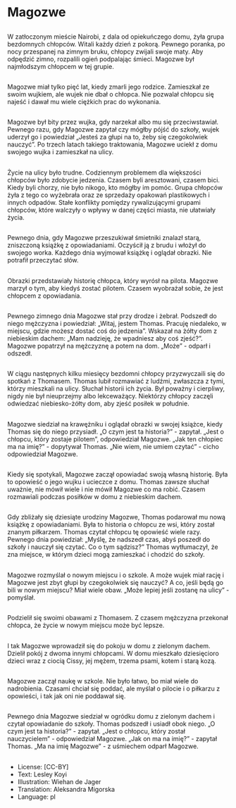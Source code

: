 # Magozwe

##
W zatłoczonym mieście Nairobi, z dala od opiekuńczego domu, żyła grupa bezdomnych chłopców. Witali każdy dzień z pokorą. Pewnego poranka, po nocy przespanej na zimnym bruku, chłopcy zwijali swoje maty. Aby odpędzić zimno, rozpalili ogień podpalając śmieci. Magozwe był najmłodszym chłopcem w tej grupie.

##
Magozwe miał tylko pięć lat, kiedy zmarli jego rodzice. Zamieszkał ze swoim wujkiem, ale wujek nie dbał o chłopca. Nie pozwalał chłopcu się najeść i dawał mu wiele ciężkich prac do wykonania.

##
Magozwe był bity przez wujka, gdy narzekał albo mu się przeciwstawiał. Pewnego razu, gdy Magozwe zapytał czy mógłby pójść do szkoły, wujek uderzył go i powiedział „Jesteś za głupi na to, żeby się czegokolwiek nauczyć”. Po trzech latach takiego traktowania, Magozwe uciekł z domu swojego wujka i zamieszkał na ulicy.

##
Życie na ulicy było trudne. Codziennym problemem dla większości chłopców było zdobycie jedzenia. Czasem byli aresztowani, czasem bici. Kiedy byli chorzy, nie było nikogo, kto mógłby im pomóc. Grupa chłopców żyła z tego co wyżebrała oraz ze sprzedaży opakowań plastikowych i innych odpadów. Stałe konflikty pomiędzy rywalizującymi grupami chłopców, które walczyły o wpływy w danej części miasta, nie ułatwiały życia.

##
Pewnego dnia, gdy Magozwe przeszukiwał śmietniki znalazł starą, zniszczoną książkę z opowiadaniami. Oczyścił ją z brudu i włożył do swojego worka. Każdego dnia wyjmował książkę i oglądał obrazki. Nie potrafił przeczytać słów.

##
Obrazki przedstawiały historię chłopca, który wyrósł na pilota. Magozwe marzył o tym, aby kiedyś zostać pilotem. Czasem wyobrażał sobie, że jest chłopcem z opowiadania.

##
Pewnego zimnego dnia Magozwe stał przy drodze i żebrał. Podszedł do niego mężczyzna i powiedział: „Witaj, jestem Thomas. Pracuję niedaleko, w miejscu, gdzie możesz dostać coś do jedzenia”. Wskazał na żółty dom z niebieskim dachem: „Mam nadzieję, że wpadniesz aby coś zjeść?”. Magozwe popatrzył na mężczyznę a potem na dom. „Może” - odparł i odszedł.

##
W ciągu następnych kilku miesięcy bezdomni chłopcy przyzwyczaili się do spotkań z Thomasem. Thomas lubił rozmawiać z ludźmi, zwłaszcza z tymi, którzy mieszkali na ulicy. Słuchał historii ich życia. Był poważny i cierpliwy, nigdy nie był nieuprzejmy albo lekceważący. Niektórzy chłopcy zaczęli odwiedzać niebiesko-żółty dom, aby zjeść posiłek w południe.

##
Magozwe siedział na krawężniku i oglądał obrazki w swojej książce, kiedy Thomas się do niego przysiadł. „O czym jest ta historia?” - zapytał. „Jest o chłopcu, który zostaje pilotem”, odpowiedział Magozwe. „Jak ten chłopiec ma na imię?” - dopytywał Thomas. „Nie wiem, nie umiem czytać” - cicho odpowiedział Magozwe.

##
Kiedy się spotykali, Magozwe zaczął opowiadać swoją własną historię. Była to opowieść o jego wujku i ucieczce z domu. Thomas zawsze słuchał uważnie, nie mówił wiele i nie mówił Magozwe co ma robić. Czasem rozmawiali podczas posiłków w domu z niebieskim dachem.

##
Gdy zbliżały się dziesiąte urodziny Magozwe, Thomas podarował mu nową książkę z opowiadaniami. Była to historia o chłopcu ze wsi, który został znanym piłkarzem. Thomas czytał chłopcu tę opowieść wiele razy. Pewnego dnia powiedział: „Myślę, że nadszedł czas, abyś poszedł do szkoły i nauczył się czytać. Co o tym sądzisz?” Thomas wytłumaczył, że zna miejsce, w którym dzieci mogą zamieszkać i chodzić do szkoły.

##
Magozwe rozmyślał o nowym miejscu i o szkole. A może wujek miał rację i Magozwe jest zbyt głupi by czegokolwiek się nauczyć? A co, jeśli będą go bili w nowym miejscu? Miał wiele obaw. „Może lepiej jeśli zostanę na ulicy” - pomyślał.

##
Podzielił się swoimi obawami z Thomasem. Z czasem mężczyzna przekonał chłopca, że życie w nowym miejscu może być lepsze.

##
I tak Magozwe wprowadził się do pokoju w domu z zielonym dachem. Dzielił pokój z dwoma innymi chłopcami. W domu mieszkało dziesięcioro dzieci wraz z ciocią Cissy, jej mężem, trzema psami, kotem i starą kozą.

##
Magozwe zaczął naukę w szkole. Nie było łatwo, bo miał wiele do nadrobienia. Czasami chciał się poddać, ale myślał o pilocie i o piłkarzu z opowieści, i tak jak oni nie poddawał się.

##
Pewnego dnia Magozwe siedział w ogródku domu z zielonym dachem i czytał opowiadanie do szkoły. Thomas podszedł i usiadł obok niego. „O czym jest ta historia?” - zapytał. „Jest o chłopcu, który został nauczycielem” - odpowiedział Magozwe. „Jak on ma na imię?” - zapytał Thomas. „Ma na imię Magozwe” - z uśmiechem odparł Magozwe.

##
* License: [CC-BY]
* Text: Lesley Koyi
* Illustration: Wiehan de Jager
* Translation: Aleksandra Migorska
* Language: pl
